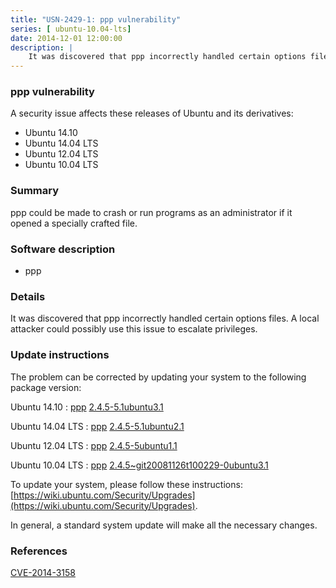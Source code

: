 ```yaml
---
title: "USN-2429-1: ppp vulnerability"
series: [ ubuntu-10.04-lts]
date: 2014-12-01 12:00:00
description: |
    It was discovered that ppp incorrectly handled certain options files. A local attacker could possibly use this issue to escalate privileges. 
--- 
```

 
 


### ppp vulnerability

A security issue affects these releases of Ubuntu and its derivatives:

* Ubuntu 14.10
* Ubuntu 14.04 LTS
* Ubuntu 12.04 LTS
* Ubuntu 10.04 LTS

### Summary

ppp could be made to crash or run programs as an administrator if it opened a specially crafted file.

### Software description

* ppp 

### Details

It was discovered that ppp incorrectly handled certain options files. A local attacker could possibly use this issue to escalate privileges. 

### Update instructions

The problem can be corrected by updating your system to the following package version:

Ubuntu 14.10
 : [ppp](https://launchpad.net/ubuntu/+source/ppp) <span> [2.4.5-5.1ubuntu3.1](https://launchpad.net/ubuntu/+source/ppp/2.4.5-5.1ubuntu3.1) </span> 

Ubuntu 14.04 LTS
 : [ppp](https://launchpad.net/ubuntu/+source/ppp) <span> [2.4.5-5.1ubuntu2.1](https://launchpad.net/ubuntu/+source/ppp/2.4.5-5.1ubuntu2.1) </span> 

Ubuntu 12.04 LTS
 : [ppp](https://launchpad.net/ubuntu/+source/ppp) <span> [2.4.5-5ubuntu1.1](https://launchpad.net/ubuntu/+source/ppp/2.4.5-5ubuntu1.1) </span> 

Ubuntu 10.04 LTS
 : [ppp](https://launchpad.net/ubuntu/+source/ppp) <span> [2.4.5~git20081126t100229-0ubuntu3.1](https://launchpad.net/ubuntu/+source/ppp/2.4.5~git20081126t100229-0ubuntu3.1) </span> 

To update your system, please follow these instructions: [https://wiki.ubuntu.com/Security/Upgrades](https://wiki.ubuntu.com/Security/Upgrades).

In general, a standard system update will make all the necessary changes. 

### References

 
 [CVE-2014-3158](http://people.ubuntu.com/~ubuntu-security/cve/CVE-2014-3158)
 

